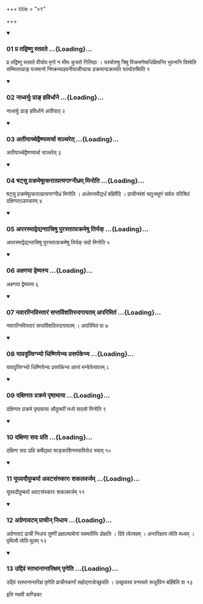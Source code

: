 +++
title = "०९"

+++

<div class="js_include" includetitle="true" newlevelforh1="3" unfilled="" url="/vedAH_yajuH/taittirIyam/sUtram/ApastambaH/shrautam/vishvAsa-prastutiH/11/09/01_pra_tadviShNu_stavate.md">
<details open><summary><h3>01 प्र तद्विष्णु स्तवते ...{Loading}...</h3></summary>

प्र तद्विष्णु स्तवते वीर्याय मृगो न भीमः कुचरो गिरिष्ठाः । यस्योरुषु त्रिषु विक्रमणेष्वधिक्षियन्ति भुवनानि विश्वेति सम्मितात्प्राङ् यजमानो निष्क्रम्याहवनीयात्त्रीन्प्राचः प्रक्रमान्प्रक्रामति यस्योरुष्विति १
</details>
</div>


<div class="js_include" includetitle="true" newlevelforh1="3" unfilled="" url="/vedAH_yajuH/taittirIyam/sUtram/ApastambaH/shrautam/vishvAsa-prastutiH/11/09/02_nAdhvaryuH_prA~N_havirdhAne.md">
<details open><summary><h3>02 नाध्वर्युः प्राङ् हविर्धाने ...{Loading}...</h3></summary>

नाध्वर्युः प्राङ् हविर्धाने अतीयात् २
</details>
</div>


<div class="js_include" includetitle="true" newlevelforh1="3" unfilled="" url="/vedAH_yajuH/taittirIyam/sUtram/ApastambaH/shrautam/vishvAsa-prastutiH/11/09/03_atIyAchchedvaiShNavyarchA_sancharet.md">
<details open><summary><h3>03 अतीयाच्चेद्वैष्णव्यर्चा सञ्चरेत् ...{Loading}...</h3></summary>

अतीयाच्चेद्वैष्णव्यर्चा सञ्चरेत् ३
</details>
</div>


<div class="js_include" includetitle="true" newlevelforh1="3" unfilled="" url="/vedAH_yajuH/taittirIyam/sUtram/ApastambaH/shrautam/vishvAsa-prastutiH/11/09/04_ShaTsu_prakrameShUtkarAtpratyagAgnIdhram_minoti.md">
<details open><summary><h3>04 षट्सु प्रक्रमेषूत्करात्प्रत्यगाग्नीध्रम् मिनोति ...{Loading}...</h3></summary>

षट्सु प्रक्रमेषूत्करात्प्रत्यगाग्नीध्रं मिनोति । अर्धमन्तर्वेद्यर्धं बहिर्वेदि । प्राचीनवंशं चतुःस्थूणं सर्वतः परिश्रितं दक्षिणतऽउपचारम् ४
</details>
</div>


<div class="js_include" includetitle="true" newlevelforh1="3" unfilled="" url="/vedAH_yajuH/taittirIyam/sUtram/ApastambaH/shrautam/vishvAsa-prastutiH/11/09/05_aparasmAdvedyantAttriShu_purastAtprakrameShu_tiryak.md">
<details open><summary><h3>05 अपरस्माद्वेद्यन्तात्त्रिषु पुरस्तात्प्रक्रमेषु तिर्यक् ...{Loading}...</h3></summary>

अपरस्माद्वेद्यन्तात्त्रिषु पुरस्तात्प्रक्रमेषु तिर्यक् सदो मिनोति ५
</details>
</div>


<div class="js_include" includetitle="true" newlevelforh1="3" unfilled="" url="/vedAH_yajuH/taittirIyam/sUtram/ApastambaH/shrautam/vishvAsa-prastutiH/11/09/06_axNayA_dveShyasya.md">
<details open><summary><h3>06 अक्ष्णया द्वेष्यस्य ...{Loading}...</h3></summary>

अक्ष्णया द्वेष्यस्य ६
</details>
</div>


<div class="js_include" includetitle="true" newlevelforh1="3" unfilled="" url="/vedAH_yajuH/taittirIyam/sUtram/ApastambaH/shrautam/vishvAsa-prastutiH/11/09/07_navAratnivistAraM_saptaviMshatirudagAyatam_aparimitaM.md">
<details open><summary><h3>07 नवारत्निविस्तारं सप्तविंशतिरुदगायतम् अपरिमितं ...{Loading}...</h3></summary>

नवारत्निविस्तारं सप्तविंशतिरुदगायतम् । अपरिमितं वा ७
</details>
</div>


<div class="js_include" includetitle="true" newlevelforh1="3" unfilled="" url="/vedAH_yajuH/taittirIyam/sUtram/ApastambaH/shrautam/vishvAsa-prastutiH/11/09/08_yAvadRtvigbhyo_dhiShNiyebhyaH_prasarpakebhya.md">
<details open><summary><h3>08 यावदृत्विग्भ्यो धिष्णियेभ्यः प्रसर्पकेभ्य ...{Loading}...</h3></summary>

यावदृत्विग्भ्यो धिष्णियेभ्यः प्रसर्पकेभ्य आप्तं मन्येतेत्यपरम् ८
</details>
</div>


<div class="js_include" includetitle="true" newlevelforh1="3" unfilled="" url="/vedAH_yajuH/taittirIyam/sUtram/ApastambaH/shrautam/vishvAsa-prastutiH/11/09/09_daxiNataH_prakrame_pRShThyAyA.md">
<details open><summary><h3>09 दक्षिणतः प्रक्रमे पृष्ठ्याया ...{Loading}...</h3></summary>

दक्षिणतः प्रक्रमे पृष्ठ्याया औदुम्बरीं मध्ये सदसो मिनोति ९
</details>
</div>


<div class="js_include" includetitle="true" newlevelforh1="3" unfilled="" url="/vedAH_yajuH/taittirIyam/sUtram/ApastambaH/shrautam/vishvAsa-prastutiH/11/09/10_daxiNA_sadaH_prati.md">
<details open><summary><h3>10 दक्षिणा सदः प्रति ...{Loading}...</h3></summary>

दक्षिणा सदः प्रति कर्षेद्यथा साङ्काशिनस्याविरोधं स्यात् १०
</details>
</div>


<div class="js_include" includetitle="true" newlevelforh1="3" unfilled="" url="/vedAH_yajuH/taittirIyam/sUtram/ApastambaH/shrautam/vishvAsa-prastutiH/11/09/11_yUpavadaudumbaryA_avaTasaMskAraH_shakalavarjam.md">
<details open><summary><h3>11 यूपवदौदुम्बर्या अवटसंस्कारः शकलवर्जम् ...{Loading}...</h3></summary>

यूपवदौदुम्बर्या अवटसंस्कारः शकलवर्जम् ११
</details>
</div>


<div class="js_include" includetitle="true" newlevelforh1="3" unfilled="" url="/vedAH_yajuH/taittirIyam/sUtram/ApastambaH/shrautam/vishvAsa-prastutiH/11/09/12_agreNAvaTam_prAchIn_nidhAya.md">
<details open><summary><h3>12 अग्रेणावटम् प्राचीन् निधाय ...{Loading}...</h3></summary>

अग्रेणावटं प्राचीं निधाय तूष्णीं प्रक्षाल्याथैनां यवमतीभिः प्रोक्षति । दिवे त्वेत्यग्रम् । अन्तरिक्षाय त्वेति मध्यम् । पृथिव्यै त्वेति मूलम् १२
</details>
</div>


<div class="js_include" includetitle="true" newlevelforh1="3" unfilled="" url="/vedAH_yajuH/taittirIyam/sUtram/ApastambaH/shrautam/vishvAsa-prastutiH/11/09/13_uddivaM_stabhAnAntarixam_pRNeti.md">
<details open><summary><h3>13 उद्दिवं स्तभानान्तरिक्षम् पृणेति ...{Loading}...</h3></summary>

उद्दिवं स्तभानान्तरिक्षं पृणेति प्राचीनकर्णां सहोद्गात्रोच्छ्रयति । उच्छ्रयस्व वनस्पते सजूर्देवेन बर्हिषेति वा १३
</details>
</div>



  
इति नवमी कण्डिका 
